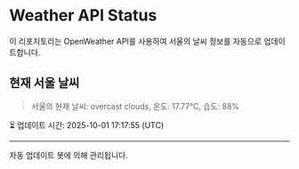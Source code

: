 
# Weather API Status

이 리포지토리는 OpenWeather API를 사용하여 서울의 날씨 정보를 자동으로 업데이트합니다.

## 현재 서울 날씨
> 서울의 현재 날씨: overcast clouds, 온도: 17.77°C, 습도: 88%

⏳ 업데이트 시간: 2025-10-01 17:17:55 (UTC)

---
자동 업데이트 봇에 의해 관리됩니다.
